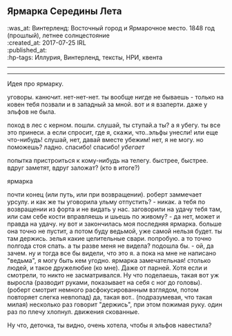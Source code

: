 ## Ярмарка Середины Лета  

:was_at: Винтерленд: Восточный город и Ярмарочное место. 1848 год (прошлый), летнее солнцестояние   
:created_at: 2017-07-25 IRL   
:published_at:   
:hp-tags: Иллурия, Винтерленд, тексты, НРИ, квента

------------

------------

Идея про ярмарку.

уговоры. канючит. нет-нет-нет. ты вообще нигде не бываешь - только на ковен тебя позвали и в западный за мной. вот и я взаперти. даже у эльфов не была.

поход в лес с керном. 
пошли. слушай, ты ступай.а ты? а я убегу. ты все это принеси. а если спросит, где я, скажи, что..эльфы унесли! или еще что-нибудь! слушай, нет, давай вместе убежим! нет, я не могу. но поможешь? ладно. спасибо! спасибо! *убегает*

попытка пристроиться к кому-нибудь на телегу. быстрее, быстрее. вдруг заметят, вдруг заложат? (кто в итоге?)

ярмарка

почти конец (или путь, или при возвращении).  роберт заммечает урсулу.
    и как же ты уговорила ульму отпустить? - никак.
   а тебя по возвращении из форта и не видать у нас. заговорили на удачу тебя там, или сам себе кости вправляешь и шьешь по живому? - да нет, может и правда на удачу.
  ну вот и закончилась моя последняя ярмарка. больше она точно не пустит, а потом буду ведьмой, уже самой нельзя будет.
  ты там держись. зелья какие целительные свари. попробую. а то точно полгода стоя спать.
  а ты разве меня не видела? подошла бы. - ой, да зачем. ну и тогда все бы видели, что это я. а пока на мне не написано "ведьма", я могу быть кем угодно.
 ярмарка замечательная! столько людей, и такое дружелюбие (ко мне). Даже от парней. Хотя если и смотрели, то никто не засматривался. Ну что поделаешь, такая вот уж выросла (разводит руками, показывает на себя с ног до головы). (роберт смотрит немного расфокусированным взглядом, потом повторяет слегка невпопад) да, такая вот.. (подразумевая, что такая милая)
несколько раз говорит "держись", при этом пожимая руку. один раз по плечу хлопнул. движения скованные.

Ну что, деточка, ты видно, очень хотела, чтобы я эльфов навестила?
